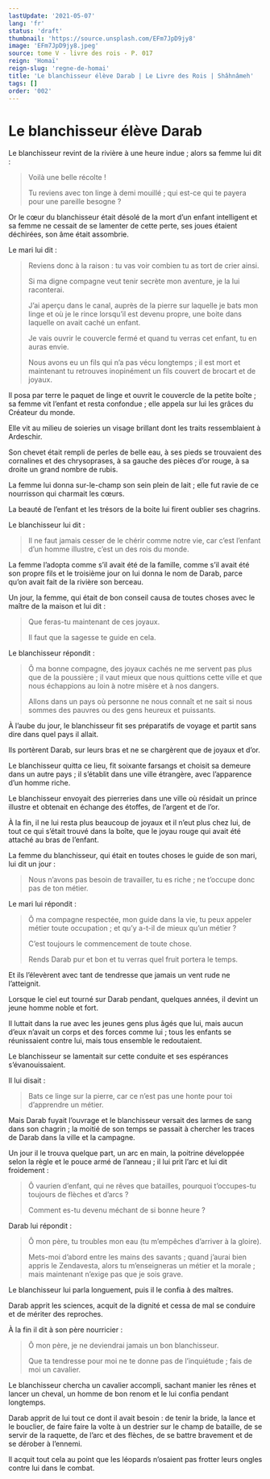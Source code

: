 ```yaml
---
lastUpdate: '2021-05-07'
lang: 'fr'
status: 'draft'
thumbnail: 'https://source.unsplash.com/EFm7JpD9jy8'
image: 'EFm7JpD9jy8.jpeg'
source: tome V - livre des rois - P. 017
reign: 'Homaï'
reign-slug: 'regne-de-homai'
title: 'Le blanchisseur élève Darab | Le Livre des Rois | Shâhnâmeh'
tags: []
order: '002'
---
```


<!-- LTeX: language=fr -->

# Le blanchisseur élève Darab

Le blanchisseur revint de la rivière à une heure indue ; alors sa femme lui dit :

> Voilà une belle récolte !
>
> Tu reviens avec ton linge à demi mouillé ; qui est-ce qui te payera pour une pareille besogne ?

Or le cœur du blanchisseur était désolé de la mort d’un enfant intelligent et sa femme ne cessait de se lamenter de cette perte, ses joues étaient déchirées, son âme était assombrie.

Le mari lui dit :

> Reviens donc à la raison : tu vas voir combien tu as tort de crier ainsi.
>
> Si ma digne compagne veut tenir secrète mon aventure, je la lui raconterai.
>
> J’ai aperçu dans le canal, auprès de la pierre sur laquelle je bats mon linge et où je le rince lorsqu’il est devenu propre, une boite dans laquelle on avait caché un enfant.
>
> Je vais ouvrir le couvercle fermé et quand tu verras cet enfant, tu en auras envie.
>
> Nous avons eu un fils qui n’a pas vécu longtemps ; il est mort et maintenant tu retrouves inopinément un fils couvert de brocart et de joyaux.

Il posa par terre le paquet de linge et ouvrit le couvercle de la petite boîte ; sa femme vit l’enfant et resta confondue ; elle appela sur lui les grâces du Créateur du monde.

Elle vit au milieu de soieries un visage brillant dont les traits ressemblaient à Ardeschir.

Son chevet était rempli de perles de belle eau, à ses pieds se trouvaient des cornalines et des chrysoprases, à sa gauche des pièces d’or rouge, à sa droite un grand nombre de rubis.

La femme lui donna sur-le-champ son sein plein de lait ; elle fut ravie de ce nourrisson qui charmait les cœurs.

La beauté de l’enfant et les trésors de la boite lui firent oublier ses chagrins.

Le blanchisseur lui dit :

> Il ne faut jamais cesser de le chérir comme notre vie, car c’est l’enfant d’un homme illustre, c’est un des rois du monde.

La femme l’adopta comme s’il avait été de la famille, comme s’il avait été son propre fils et le troisième jour on lui donna le nom de Darab, parce qu’on avait fait de la rivière son berceau.

Un jour, la femme, qui était de bon conseil causa de toutes choses avec le maître de la maison et lui dit :

> Que feras-tu maintenant de ces joyaux.
>
> Il faut que la sagesse te guide en cela.

Le blanchisseur répondit :

> Ô ma bonne compagne, des joyaux cachés ne me servent pas plus que de la poussière ; il vaut mieux que nous quittions cette ville et que nous échappions au loin à notre misère et à nos dangers.
>
> Allons dans un pays où personne ne nous connaît et ne sait si nous sommes des pauvres ou des gens heureux et puissants.

À l’aube du jour, le blanchisseur fit ses préparatifs de voyage et partit sans dire dans quel pays il allait.

Ils portèrent Darab, sur leurs bras et ne se chargèrent que de joyaux et d’or.

Le blanchisseur quitta ce lieu, fit soixante farsangs et choisit sa demeure dans un autre pays ; il s’établit dans une ville étrangère, avec l’apparence d’un homme riche.

Le blanchisseur envoyait des pierreries dans une ville où résidait un prince illustre et obtenait en échange des étoffes, de l’argent et de l’or.

À la fin, il ne lui resta plus beaucoup de joyaux et il n’eut plus chez lui, de tout ce qui s’était trouvé dans la boîte, que le joyau rouge qui avait été attaché au bras de l’enfant.

La femme du blanchisseur, qui était en toutes choses le guide de son mari, lui dit un jour :

> Nous n’avons pas besoin de travailler, tu es riche ; ne t’occupe donc pas de ton métier.

Le mari lui répondit :

> Ô ma compagne respectée, mon guide dans la vie, tu peux appeler métier toute occupation ; et qu’y a-t-il de mieux qu’un métier ?
>
> C’est toujours le commencement de toute chose.
>
> Rends Darab pur et bon et tu verras quel fruit portera le temps.

Et ils l’élevèrent avec tant de tendresse que jamais un vent rude ne l’atteignit.

Lorsque le ciel eut tourné sur Darab pendant, quelques années, il devint un jeune homme noble et fort.

Il luttait dans la rue avec les jeunes gens plus âgés que lui, mais aucun d’eux n’avait un corps et des forces comme lui ; tous les enfants se réunissaient contre lui, mais tous ensemble le redoutaient.

Le blanchisseur se lamentait sur cette conduite et ses espérances s’évanouissaient.

Il lui disait :

> Bats ce linge sur la pierre, car ce n’est pas une honte pour toi d’apprendre un métier.

Mais Darab fuyait l’ouvrage et le blanchisseur versait des larmes de sang dans son chagrin ; la moitié de son temps se passait à chercher les traces de Darab dans la ville et la campagne.

Un jour il le trouva quelque part, un arc en main, la poitrine développée selon la règle et le pouce armé de l’anneau ; il lui prit l’arc et lui dit froidement :

> Ô vaurien d’enfant, qui ne rêves que batailles, pourquoi t’occupes-tu toujours de flèches et d’arcs ?
>
> Comment es-tu devenu méchant de si bonne heure ?

Darab lui répondit :

> Ô mon père, tu troubles mon eau (tu m’empêches d’arriver à la gloire).
>
> Mets-moi d’abord entre les mains des savants ; quand j’aurai bien appris le Zendavesta, alors tu m’enseigneras un métier et la morale ; mais maintenant n’exige pas que je sois grave.

Le blanchisseur lui parla longuement, puis il le confia à des maîtres.

Darab apprit les sciences, acquit de la dignité et cessa de mal se conduire et de mériter des reproches.

À la fin il dit à son père nourricier :

> Ô mon père, je ne deviendrai jamais un bon blanchisseur.
>
> Que ta tendresse pour moi ne te donne pas de l’inquiétude ; fais de moi un cavalier.

Le blanchisseur chercha un cavalier accompli, sachant manier les rênes et lancer un cheval, un homme de bon renom et le lui confia pendant longtemps.

Darab apprit de lui tout ce dont il avait besoin : de tenir la bride, la lance et le bouclier, de faire faire la volte à un destrier sur le champ de bataille, de se servir de la raquette, de l’arc et des flèches, de se battre bravement et de se dérober à l’ennemi.

Il acquit tout cela au point que les léopards n’osaient pas frotter leurs ongles contre lui dans le combat.
